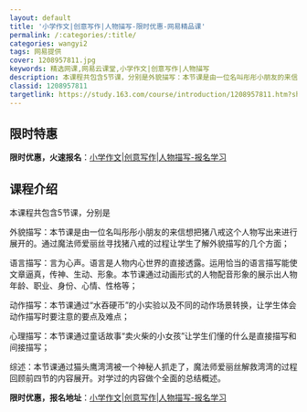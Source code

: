 ```yaml
---
layout: default
title: '小学作文|创意写作|人物描写-限时优惠-网易精品课'
permalink: /:categories/:title/
categories: wangyi2
tags: 网易提供
cover: 1208957811.jpg
keywords: 精选网课,网易云课堂,小学作文|创意写作|人物描写
description: 本课程共包含5节课，分别是外貌描写：本节课是由一位名叫彤彤小朋友的来信想把猪八戒这个人物写出来进行展开的。通过魔法师爱丽
classid: 1208957811
targetlink: https://study.163.com/course/introduction/1208957811.htm?share=1&shareId=1025206652&utm_campaign=share&utm_medium=iphoneShare&utm_source=&utm_u=1025206652
---
```


## 限时特惠

**限时优惠，火速报名**：[小学作文|创意写作|人物描写-报名学习](https://study.163.com/course/introduction/1208957811.htm?share=1&shareId=1025206652&utm_campaign=share&utm_medium=iphoneShare&utm_source=&utm_u=1025206652)

## 课程介绍

本课程共包含5节课，分别是



外貌描写：本节课是由一位名叫彤彤小朋友的来信想把猪八戒这个人物写出来进行展开的。通过魔法师爱丽丝寻找猪八戒的过程让学生了解外貌描写的几个方面；



语言描写：言为心声。语言是人物内心世界的直接透露。运用恰当的语言描写能使文章逼真，传神、生动、形象。本节课通过动画形式的人物配音形象的展示出人物年龄、职业、身份、心情、性格等；



动作描写：本节课通过“水吞硬币”的小实验以及不同的动作场景转换，让学生体会动作描写时要注意的要点及难点；



心理描写：本节课通过童话故事“卖火柴的小女孩”让学生们懂的什么是直接描写和间接描写；



综述：本节课通过猫头鹰湾湾被一个神秘人抓走了，魔法师爱丽丝解救湾湾的过程回顾前四节的内容展开。对学过的内容做个全面的总结概述。

**限时优惠，报名地址**：[小学作文|创意写作|人物描写-报名学习](https://study.163.com/course/introduction/1208957811.htm?share=1&shareId=1025206652&utm_campaign=share&utm_medium=iphoneShare&utm_source=&utm_u=1025206652)

